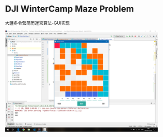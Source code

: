 # DJI WinterCamp Maze Problem
大疆冬令营简历迷宫算法-GUI实现

![image](https://github.com/eddy20001118/Maze/blob/master/p1.PNG)
